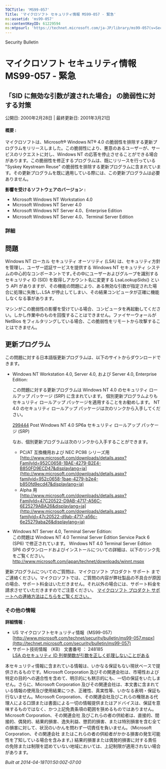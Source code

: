 ```yaml
---
TOCTitle: 'MS99-057'
Title: 'マイクロソフト セキュリティ情報 MS99-057 - 緊急'
ms:assetid: 'ms99-057'
ms:contentKeyID: 61229594
ms:mtpsurl: 'https://technet.microsoft.com/ja-JP/library/ms99-057(v=Security.10)'
---
```


Security Bulletin

マイクロソフト セキュリティ情報 MS99-057 - 緊急
===============================================

「SID に無効な引数が渡された場合」 の脆弱性に対する対策
-------------------------------------------------------

公開日: 2000年2月28日 | 最終更新日: 2001年3月21日

#### 概要 :

マイクロソフトは、Microsoft® Windows NT® 4.0 の脆弱性を排除する更新プログラムをリリースしました。この脆弱性により、悪意のあるユーザーが、サービスのリクエストに対し、Windows NT の応答を停止させることができる場合があります。この脆弱性を修正するプログラムは、既にリリースを行っている "Syskey Keystream Reuse" の脆弱性を排除する更新プログラムに含まれています。その更新プログラムを既に適用している際には、この更新プログラムは必要ありません。

**影響を受けるソフトウェアのバージョン** **:**

-   Microsoft Windows NT Workstation 4.0
-   Microsoft Windows NT Server 4.0
-   Microsoft Windows NT Server 4.0、Enterprise Edition
-   Microsoft Windows NT Server 4.0、Terminal Server Edition

### 詳細

問題
----

<span></span>
Windows NT ローカル セキュリティ オーソリティ (LSA) は、セキュリティ方針を管理し、ユーザー認証サービスを提供する Windows NT セキュリティ システムの中心的なコンポーネントです｡その中にユーザーおよびグループを識別するセキュリティ ID (SID) を取得しアカウント名に変更する LsaLookupSids() という API がありますが、その機能の問題により、ある無効な引数が指定された場合に処理に失敗し､LSA が停止してしまい、その結果コンピュータが正確に機能しなくなる事があります。

マシンがこの脆弱性の影響を受けている場合、コンピュータを再起動してください。しかし作業中のものを回復することはできません。ファイヤーウォールが NetBios をフィルタリングしている場合、この脆弱性をリモートから攻撃することはできません。

更新プログラム
--------------

<span></span>
この問題に対する日本語版更新プログラムは、以下のサイトからダウンロードできます。

-   Windows NT Workstation 4.0, Server 4.0, および Server 4.0, Enterprise Edition:

    この問題に対する更新プログラムは Windows NT 4.0 のセキュリティ ロールアップ パッケージ (SRP) に含まれています。
    個別更新プログラムよりもセキュリティ ロールアップ パッケージを適用することをお勧めします。
    NT 4.0 のセキュリティ ロールアップ パッケージは次のリンクから入手してください。

    [299444](http://support.microsoft.com/kb/299444) Post Windows NT 4.0 SP6a セキュリティ ロールアップ パッケージ (SRP)

    なお、個別更新プログラムは次のリンクから入手することができます。

    -   PC/AT 互換機用および NEC PC98 シリーズ用  
        [http://www.microsoft.com/downloads/details.aspx?FamilyId=952C0658-1BAE-4279-B2E4-B850FD9ECD47&displaylang=ja](http://www.microsoft.com/downloads/details.aspx?familyid=952c0658-1bae-4279-b2e4-b850fd9ecd47&displaylang=ja)
    -   Alpha 用  
        [http://www.microsoft.com/downloads/details.aspx?FamilyId=47C20522-D9AB-4717-A56C-6E25279ABA26&displaylang=ja](http://www.microsoft.com/downloads/details.aspx?familyid=47c20522-d9ab-4717-a56c-6e25279aba26&displaylang=ja)

-   Windows NT Server 4.0, Terminal Server Edition:  
    この問題は Windows NT 4.0 Terminal Server Edition Service Pack 6 (SP6) で修正されています。 Windows NT 4.0 Terminal Server Edition SP6 のダウンロードおよびインストールについての詳細は、以下のリンク先をご覧ください。
    <http://www.microsoft.com/japan/technet/downloads/winnt.mspx>

更新プログラムについてのご質問は、マイクロソフト プロダクト サポート までご連絡ください。マイクロソフトでは、ご質問の内容が弊社製品の不具合が原因の場合、サポート料金はいただきません。それ以外の場合には、サポート料金を請求させていただきますのでご注意ください。
[マイクロソフト プロダクト サポートへの連絡方法はこちらをご覧ください。](http://www.microsoft.com/japan/security/support/patchqa.mspx)

### その他の情報

**詳細情報** **:**

-   US マイクロソフトセキュリティ情報（MS99-057）  
    [http://www.microsoft.com/technet/security/bulletin/ms99-057.mspx](http://technet.microsoft.com/security/bulletin/ms99-057)
-   サポート技術情報 （KB） 文書番号 ： 248185  
    [LSA のセキュリティ ID 列挙関数が引数を正しく処理しないことがある](http://support.microsoft.com/kb/248185)

本セキュリティ情報に含まれている情報は、いかなる保証もない現状ベースで提供されるものです。Microsoft Corporation 及びその関連会社は、市場性および特定の目的への適合性を含めて、明示的にも黙示的にも、一切の保証をいたしません。さらに、Microsoft Corporation 及びその関連会社は、本文書に含まれている情報の使用及び使用結果につき、正確性、真実性等、いかなる表明・保証も行ないません。Microsoft Corporation、その関連会社及びこれらの権限ある代理人による口頭または書面による一切の情報提供またはアドバイスは、保証を意味するものではなく、かつ上記免責条項の範囲を狭めるものではありません。Microsoft Corporation、その関連会社 及びこれらの者の供給者は、直接的、間接的、偶発的、結果的損害、逸失利益、懲罰的損害、または特別損害を含む全ての損害に対して、状況のいかんを問わず一切責任を負いません。（Microsoft Corporation、その関連会社 またはこれらの者の供給者がかかる損害の発生可能性を了知している場合を含みます。) 結果的損害または偶発的損害に対する責任の免除または制限を認めていない地域においては、上記制限が適用されない場合があります。

*Built at 2014-04-18T01:50:00Z-07:00*